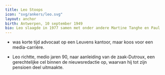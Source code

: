 ```yaml
---
title: Leo Stoops
icon: "svg/ankers/leo.svg"
layout: anchor
birth: Antwerpen, 10 september 1949
bio: Leo slaagde in 1977 samen met onder andere Martine Tanghe en Paul Jambers, voor het journalistenexamen van de BRT, en ging voor de televisienieuwsdienst werken. Hij presenteerde Het Journaal, werkte als verslaggever en was eindredacteur.
---
```


* was korte tijd advocaat op een Leuvens kantoor, maar koos voor een media-carrière.

* Leo richtte, medio jaren 90, naar aanleiding van de zaak-Dutroux, een gerechtelijke cel binnen de nieuwsredactie op, waarvan hij tot zijn pensioen deel uitmaakte.
